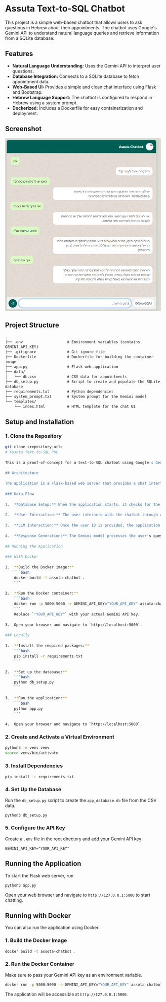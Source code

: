 # Assuta Text-to-SQL Chatbot

This project is a simple web-based chatbot that allows users to ask questions in Hebrew about their appointments. The chatbot uses Google's Gemini API to understand natural language queries and retrieve information from a SQLite database.

## Features

-   **Natural Language Understanding:** Uses the Gemini API to interpret user questions.
-   **Database Integration:** Connects to a SQLite database to fetch appointment data.
-   **Web-Based UI:** Provides a simple and clean chat interface using Flask and Bootstrap.
-   **Hebrew Language Support:** The chatbot is configured to respond in Hebrew using a system prompt.
-   **Dockerized:** Includes a Dockerfile for easy containerization and deployment.

## Screenshot

![Assuta Chatbot UI](data/screenshot.png)

## Project Structure

```
.
├── .env                    # Environment variables (contains GEMINI_API_KEY)
├── .gitignore              # Git ignore file
├── Dockerfile              # Dockerfile for building the container image
├── app.py                  # Flask web application
├── data/
│   └── db.csv              # CSV data for appointments
├── db_setup.py             # Script to create and populate the SQLite database
├── requirements.txt        # Python dependencies
├── system_prompt.txt       # System prompt for the Gemini model
└── templates/
    └── index.html          # HTML template for the chat UI
```

## Setup and Installation

### 1. Clone the Repository

```bash
git clone <repository-url>
# Assota Text-to-SQL PoC

This is a proof-of-concept for a text-to-SQL chatbot using Google's Gemini API.

## Architecture

The application is a Flask-based web server that provides a chat interface for interacting with a Gemini-powered chatbot. The chatbot is designed to answer questions about appointments by querying a local SQLite database.

### Data Flow

1.  **Database Setup:** When the application starts, it checks for the existence of a local SQLite database (`app_database.db`). If the database doesn't exist, it's created and populated with data from a CSV file (`data/appointments_cleaned_for_bigquery.csv`).

2.  **User Interaction:** The user interacts with the chatbot through a simple web interface. When a user starts a new chat, they are prompted to enter their user ID.

3.  **LLM Interaction:** Once the user ID is provided, the application fetches the user's appointment data from the database and sends it to the Gemini API as part of a system prompt. This prompt instructs the Gemini model to act as a helpful assistant and to use the provided data to answer the user's questions.

4.  **Response Generation:** The Gemini model processes the user's questions and the provided data to generate a natural language response. This response is then displayed to the user in the chat interface.

## Running the Application

### With Docker

1.  **Build the Docker image:**
    ```bash
    docker build -t assota-chatbot .
    ```

2.  **Run the Docker container:**
    ```bash
    docker run -p 5000:5000 -e GEMINI_API_KEY="YOUR_API_KEY" assota-chatbot
    ```
    Replace `"YOUR_API_KEY"` with your actual Gemini API key.

3.  Open your browser and navigate to `http://localhost:5000`.

### Locally

1.  **Install the required packages:**
    ```bash
    pip install -r requirements.txt
    ```

2.  **Set up the database:**
    ```bash
    python db_setup.py
    ```

3.  **Run the application:**
    ```bash
    python app.py
    ```

4.  Open your browser and navigate to `http://localhost:5000`.

```

### 2. Create and Activate a Virtual Environment

```bash
python3 -m venv venv
source venv/bin/activate
```

### 3. Install Dependencies

```bash
pip install -r requirements.txt
```

### 4. Set Up the Database

Run the `db_setup.py` script to create the `app_database.db` file from the CSV data.

```bash
python3 db_setup.py
```

### 5. Configure the API Key

Create a `.env` file in the root directory and add your Gemini API key:

```
GEMINI_API_KEY="YOUR_API_KEY"
```

## Running the Application

To start the Flask web server, run:

```bash
python3 app.py
```

Open your web browser and navigate to `http://127.0.0.1:5000` to start chatting.

## Running with Docker

You can also run the application using Docker.

### 1. Build the Docker Image

```bash
docker build -t assota-chatbot .
```

### 2. Run the Docker Container

Make sure to pass your Gemini API key as an environment variable.

```bash
docker run -p 5000:5000 -e GEMINI_API_KEY="YOUR_API_KEY" assota-chatbot
```

The application will be accessible at `http://127.0.0.1:5000`.